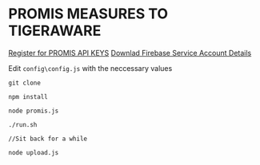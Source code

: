 # PROMIS MEASURES TO TIGERAWARE

[Register for PROMIS API KEYS](https://www.assessmentcenter.net/ac_api)
[Downlad Firebase Service Account Details](https://firebase.google.com/docs/admin/setup)

Edit `config\config.js` with the neccessary values

```
git clone

npm install

node promis.js

./run.sh

//Sit back for a while

node upload.js

```
